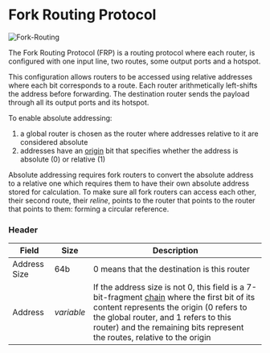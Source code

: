 # Fork Routing Protocol

![Fork-Routing](https://user-images.githubusercontent.com/35694451/208344240-cae75190-51f8-4d8c-88c7-c317a69d08fa.png)

The Fork Routing Protocol (FRP) is a routing protocol where each router, is configured with one input line, two routes, some output ports and a hotspot.

This configuration allows routers to be accessed using relative addresses where each bit corresponds to a route. Each router arithmetically left-shifts the address before forwarding. The destination router sends the payload through all its output ports and its hotspot.

To enable absolute addressing:
1. a global router is chosen as the router where addresses relative to it are considered absolute
2. addresses have an <ins>origin</ins> bit that specifies whether the address is absolute (0) or relative (1)

Absolute addressing requires fork routers to convert the absolute address to a relative one which requires them to have their own absolute address stored for calculation. To make sure all fork routers can access each other, their second route, their *reline*, points to the router that points to the router that points to them: forming a circular reference.

### Header

Field       |Size      |Description
------------|----------|-----------
Address Size|64b       |0 means that the destination is this router
Address     |*variable*|If the address size is not 0, this field is a 7-bit-fragment [chain](https://github.com/ghoomfrog/universe/blob/main/computer%20science/chain.md) where the first bit of its content represents the origin (0 refers to the global router, and 1 refers to this router) and the remaining bits represent the routes, relative to the origin
